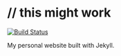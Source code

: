 # // this might work

[![Build Status](https://travis-ci.org/ursooperduper/ursooperduper.github.io.svg?branch=master)](https://travis-ci.org/ursooperduper/ursooperduper.github.io)

My personal website built with Jekyll. 

